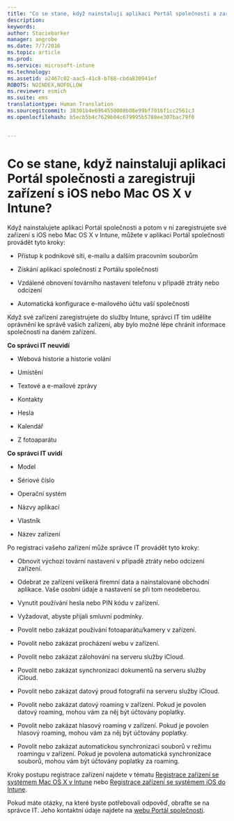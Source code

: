 ```yaml
---
title: "Co se stane, když nainstaluji aplikaci Portál společnosti a zaregistruji zařízení s iOS nebo Mac OS X v Intune? | Microsoft Intune"
description: 
keywords: 
author: Staciebarker
manager: angrobe
ms.date: 7/7/2016
ms.topic: article
ms.prod: 
ms.service: microsoft-intune
ms.technology: 
ms.assetid: a2467c02-aac5-41c8-b788-cbda830941ef
ROBOTS: NOINDEX,NOFOLLOW
ms.reviewer: esmich
ms.suite: ems
translationtype: Human Translation
ms.sourcegitcommit: 38301b4e6964550008b08e99bf7016f1cc2561c3
ms.openlocfilehash: b5ecb5b4c7629b04c679995b5788ee307bac79f0


---
```



# Co se stane, když nainstaluji aplikaci Portál společnosti a zaregistruji zařízení s iOS nebo Mac OS X v Intune?

Když nainstalujete aplikaci Portál společnosti a potom v ní zaregistrujete své zařízení s iOS nebo Mac OS X v Intune, můžete v aplikaci Portál společnosti provádět tyto kroky:

-   Přístup k podnikové síti, e-mailu a dalším pracovním souborům

-   Získání aplikací společnosti z Portálu společnosti

-   Vzdálené obnovení továrního nastavení telefonu v případě ztráty nebo odcizení

-   Automatická konfigurace e-mailového účtu vaší společnosti

Když své zařízení zaregistrujete do služby Intune, správci IT tím udělíte oprávnění ke správě vašich zařízení, aby bylo možné lépe chránit informace společnosti na daném zařízení.

**Co správci IT neuvidí**

-   Webová historie a historie volání

-   Umístění

-   Textové a e-mailové zprávy

-   Kontakty

-   Hesla

-   Kalendář

-   Z fotoaparátu

**Co správci IT uvidí**

-   Model

-   Sériové číslo

-   Operační systém

-   Názvy aplikací

-   Vlastník

-   Název zařízení

Po registraci vašeho zařízení může správce IT provádět tyto kroky:

-   Obnovit výchozí tovární nastavení v případě ztráty nebo odcizení zařízení.

-   Odebrat ze zařízení veškerá firemní data a nainstalované obchodní aplikace. Vaše osobní údaje a nastavení se při tom neodeberou.

-   Vynutit používání hesla nebo PIN kódu v zařízení.

-   Vyžadovat, abyste přijali smluvní podmínky.

-   Povolit nebo zakázat používání fotoaparátu/kamery v zařízení.

-   Povolit nebo zakázat procházení webu v zařízení.

-   Povolit nebo zakázat zálohování na serveru služby iCloud.

-   Povolit nebo zakázat synchronizaci dokumentů na serveru služby iCloud.

-   Povolit nebo zakázat datový proud fotografií na serveru služby iCloud.

-   Povolit nebo zakázat datový roaming v zařízení. Pokud je povolen datový roaming, mohou vám za něj být účtovány poplatky.

-   Povolit nebo zakázat hlasový roaming v zařízení. Pokud je povolen hlasový roaming, mohou vám za něj být účtovány poplatky.

-   Povolit nebo zakázat automatickou synchronizaci souborů v režimu roamingu v zařízení. Pokud je povolena automatická synchronizace souborů, mohou vám být účtovány poplatky za roaming.

Kroky postupu registrace zařízení najdete v tématu [Registrace zařízení se systémem Mac OS X v Intune](enroll-your-device-in-intune-ios.md) nebo [Registrace zařízení se systémem iOS do Intune](enroll-your-device-in-intune-mac-os-x.md).

Pokud máte otázky, na které byste potřebovali odpověď, obraťte se na správce IT. Jeho kontaktní údaje najdete na [webu Portál společnosti](http://portal.manage.microsoft.com).



<!--HONumber=Aug16_HO5-->


